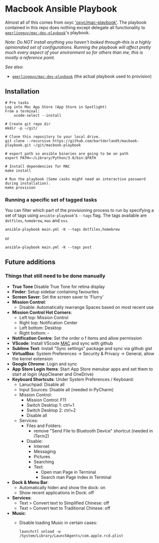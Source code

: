 # Macbook Ansible Playbook

Almost all of this comes from oxyc ['oxyc/mac-playbook'](https://github.com/oxyc/mac-playbook).
The playbook contained in this repo does nothing except delegate all functionality to [`geerlingguy/mac-dev-playbook`](https://github.com/geerlingguy/mac-dev-playbook)'s playbook.

*Note: Do NOT install anything you haven't looked through–this is a highly opinionated set of configurations. Running the playbook will affect pretty much every aspect of your environment so for others than me, this is mostly a reference point.*

*See also*:

- [`geerlingguy/mac-dev-playbook`](https://github.com/geerlingguy/mac-dev-playbook) (the actual playbook used to provision)

## Installation

    # Pre tasks
    Log into Mac App Store (App Store in Spotlight)
    From a terminal:
        xcode-select --install

    # Create git repo dir
    mkdir -p ~/git/

    # Clone this repository to your local drive.
    git clone --recursive https://github.com/bartdorlandt/macbook-playbook.git ~/git/macbook-playbook

    # export path so ansible binaries are going to be on path
    export PATH=~/Library/Python/3.8/bin:$PATH

    # Install dependencies for MAC
    make install

    # Run the playbook (Some casks might need an interactive password during installation).
    make provision


### Running a specific set of tagged tasks

You can filter which part of the provisioning process to run by specifying a set of tags using `ansible-playbook`'s `--tags` flag. The tags available are `dotfiles`, `homebrew`, `mas` and `osx`.

    ansible-playbook main.yml -K --tags dotfiles,homebrew

or

    ansible-playbook main.yml -K --tags post

## Future additions

### Things that still need to be done manually

- **True Tone** Disable True Tone for retina display
- **Finder**: Setup sidebar containing favourites
- **Screen Saver**: Set the screen saver to 'Flurry'
- **Mission Control**:
  - Disable: Automatically rearrange Spaces based on most recent use
- **Mission Control Hot Corners**:
  - Left top: Mission Control
  - Right top: Notification Center
  - Left bottom: Desktop
  - Right bottom: -
- **Notification Centre**: Set the order o  f items and allow permission
- **VScode**: Install VScode [MAC](https://code.visualstudio.com/docs?dv=osx) and sync with github
- **Sublime Text**: Install "Sync settings" package and sync via github gist
- **VirtualBox**: System Preferences → Security & Privacy → General, allow the kernel extension
- **Google Chrome**: Login and sync
- **App Store Login Items**: Start App Store menubar apps and set them to start
  at login (AppCleaner and OneDrive)
- **Keyboard Shortcuts**: Under System Preferences / Keyboard:
  - Lanuchpad: Disable all
  - Input Sources: Disable all (needed in PyCharm)
  - Mission Control:
    - Mission Control: F11
    - Switch Desktop 1: ctrl+1
    - Switch Desktop 2: ctrl+2
    - Disable all
  - Services: 
    - Files and Folders:
      - remove "Send File to Bluetooth Device" shortcut (needed in iTerm2)
    - Disable:
      - Internet
      - Messaging
      - Pictures
      - Searching
      - Text:
        - Open man Page in Terminal
        - Search man Page Index in Terminal
- **Dock & Menu Bar**:
  - Automatically hiden and show the dock: on
  - Show recent applications in Dock: off
- **Services**:
  - Text > Convert text to Simplified Chinese: off
  - Text > Convert text to Traditional Chinese: off
- **Music**:
  - Disable loading Music in certain cases:

        launchctl unload -w /System/Library/LaunchAgents/com.apple.rcd.plist
